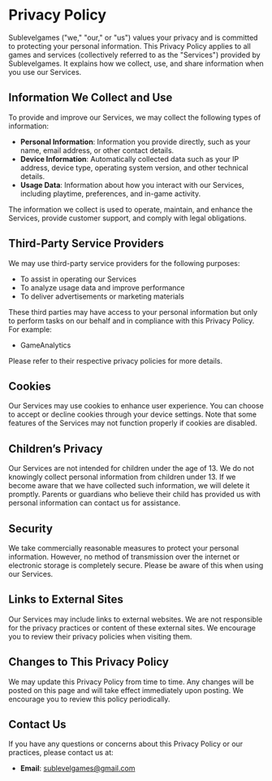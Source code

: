 # Privacy Policy

Sublevelgames ("we," "our," or "us") values your privacy and is committed to protecting your personal information. This Privacy Policy applies to all games and services (collectively referred to as the "Services") provided by Sublevelgames. It explains how we collect, use, and share information when you use our Services.

## Information We Collect and Use

To provide and improve our Services, we may collect the following types of information:

- **Personal Information**: Information you provide directly, such as your name, email address, or other contact details.
- **Device Information**: Automatically collected data such as your IP address, device type, operating system version, and other technical details.
- **Usage Data**: Information about how you interact with our Services, including playtime, preferences, and in-game activity.

The information we collect is used to operate, maintain, and enhance the Services, provide customer support, and comply with legal obligations.

## Third-Party Service Providers

We may use third-party service providers for the following purposes:

- To assist in operating our Services
- To analyze usage data and improve performance
- To deliver advertisements or marketing materials

These third parties may have access to your personal information but only to perform tasks on our behalf and in compliance with this Privacy Policy. For example:

- GameAnalytics  

Please refer to their respective privacy policies for more details.

## Cookies

Our Services may use cookies to enhance user experience. You can choose to accept or decline cookies through your device settings. Note that some features of the Services may not function properly if cookies are disabled.

## Children’s Privacy

Our Services are not intended for children under the age of 13. We do not knowingly collect personal information from children under 13. If we become aware that we have collected such information, we will delete it promptly. Parents or guardians who believe their child has provided us with personal information can contact us for assistance.

## Security

We take commercially reasonable measures to protect your personal information. However, no method of transmission over the internet or electronic storage is completely secure. Please be aware of this when using our Services.

## Links to External Sites

Our Services may include links to external websites. We are not responsible for the privacy practices or content of these external sites. We encourage you to review their privacy policies when visiting them.

## Changes to This Privacy Policy

We may update this Privacy Policy from time to time. Any changes will be posted on this page and will take effect immediately upon posting. We encourage you to review this policy periodically.

## Contact Us

If you have any questions or concerns about this Privacy Policy or our practices, please contact us at:

- **Email**: sublevelgames@gmail.com